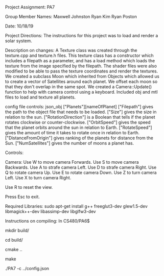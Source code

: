 Project Assignment: PA7

Group Member Names:
  Maxwell Johnston
  Ryan Kim
  Ryan Poston

Date: 10/18/19

Project Directions: The instructions for this project was to load and render a solar system.

Description on changes:
  A Texture class was created through the texture.cpp and texture.h files. This texture class has a constructor which includes a filepath as a parameter, and has a load method
  which loads the texture from the image specified by the filepath. The shader files were also modified to be able to pass the texture coordinates and render the textures.
We created a subclass Moon which inherited from Objects which allowed us to create a vector of Satellites around each planet. We offset each moon so that they don't overlap
in the same spot.
We created a Camera::Update() function to help with camera control using a keyboard.
Included obj and mtl files to load and texture all planets.

config file controls:
json_obj ["Planets"][nameOfPlanet]
			["Filepath"] gives the path to the object file that needs to be loaded.
			["Size"] gives the size in relation to the sun.
			["RotationDirection"] is a Boolean that tells if the planet rotates clockwise or counter-clockwise.
			["OrbitSpeed"] gives the speed that the planet orbits around the sun in relation to Earth.
			["RotateSpeed"] gives the amount of time it takes to rotate once in relation to Earth.
			["DistanceFromOrigin"] gives ranking of the planets for distance from the Sun.
			["NumSatellites"] gives the number of moons a planet has.



Controls:

Camera:
Use W to move camera Forwards.
Use S to move camera Backwards.
Use A to strafe camera Left.
Use D to strafe camera Right.
Use Q to rotate camera Up.
Use E to rotate camera Down.
Use Z to turn camera Left.
Use X to turn camera Right.

Use R to reset the view.

Press Esc to exit.



Required Libraries:
  sudo apt-get install g++ freeglut3-dev glew1.5-dev libmagick++-dev libassimp-dev libglfw3-dev

Instructions on compiling:
In CS480/PA6$

  mkdir build/

  cd build/

  cmake ..

  make

  ./PA7 -c ../config.json
